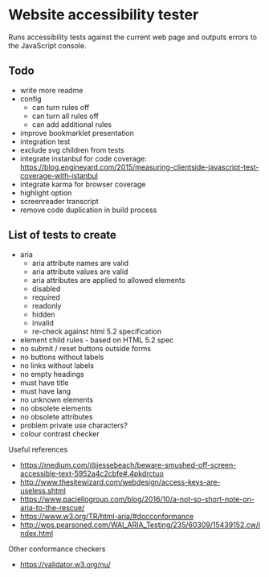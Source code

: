 # Website accessibility tester

Runs accessibility tests against the current web page and
outputs errors to the JavaScript console.

## Todo

- write more readme
- config
  - can turn rules off
  - can turn all rules off
  - can add additional rules
- improve bookmarklet presentation
- integration test
- exclude svg children from tests
- integrate instanbul for code coverage:
  https://blog.engineyard.com/2015/measuring-clientside-javascript-test-coverage-with-istanbul
- integrate karma for browser coverage
- highlight option
- screenreader transcript
- remove code duplication in build process

## List of tests to create

- aria
  - aria attribute names are valid
  - aria attribute values are valid
  - aria attributes are applied to allowed elements
  - disabled
  - required
  - readonly
  - hidden
  - invalid
  - re-check against html 5.2 specification
- element child rules - based on HTML 5.2 spec
- no submit / reset buttons outside forms
- no buttons without labels
- no links without labels
- no empty headings
- must have title
- must have lang
- no unknown elements
- no obsolete elements
- no obsolete attributes
- problem private use characters?
- colour contrast checker

Useful references

- https://medium.com/@jessebeach/beware-smushed-off-screen-accessible-text-5952a4c2cbfe#.4pkdrctuo
- http://www.thesitewizard.com/webdesign/access-keys-are-useless.shtml
- https://www.paciellogroup.com/blog/2016/10/a-not-so-short-note-on-aria-to-the-rescue/
- https://www.w3.org/TR/html-aria/#docconformance
- http://wps.pearsoned.com/WAI_ARIA_Testing/235/60309/15439152.cw/index.html

Other conformance checkers

- https://validator.w3.org/nu/

